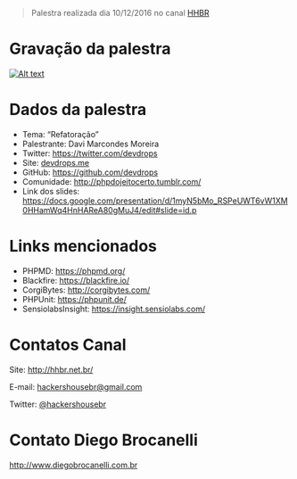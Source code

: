 > Palestra realizada dia 10/12/2016 no canal [HHBR](https://www.youtube.com/channel/UCh1xOy7SP_KyRn4wTNVvFHw)

# Gravação da palestra
[![Alt text](https://i.ytimg.com/vi/CtiLfuVW7MQ/hqdefault.jpg?custom=true&w=800&h=400&stc=true&jpg444=true&jpgq=90&sp=68&sigh=ufIEeO76z78ozUcQEwvu2ILKCvo)](https://www.youtube.com/watch?v=CtiLfuVW7MQ)

# Dados da palestra 
 - Tema: “Refatoração”
 - Palestrante: Davi Marcondes Moreira
 - Twitter: https://twitter.com/devdrops
 - Site: [devdrops.me](http://www.devdrops.me/)
 - GitHub: https://github.com/devdrops
 - Comunidade: http://phpdojeitocerto.tumblr.com/
 - Link dos slides: https://docs.google.com/presentation/d/1myN5bMo_RSPeUWT6vW1XM0HHamWq4HnHAReA80gMuJ4/edit#slide=id.p

# Links mencionados
 - PHPMD: https://phpmd.org/
 - Blackfire: https://blackfire.io/
 - CorgiBytes: http://corgibytes.com/
 - PHPUnit: https://phpunit.de/
 - SensiolabsInsight: https://insight.sensiolabs.com/

# Contatos Canal
Site: http://hhbr.net.br/

E-mail: hackershousebr@gmail.com

Twitter: [@hackershousebr](twitter.com/hackershousebr)

# Contato Diego Brocanelli
http://www.diegobrocanelli.com.br